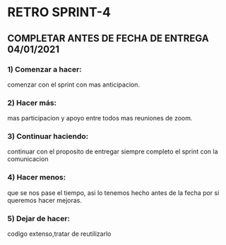 # RETRO SPRINT-4

## COMPLETAR ANTES DE FECHA DE ENTREGA 04/01/2021

### 1) Comenzar a hacer:
comenzar con el sprint  con mas anticipacion.


### 2) Hacer más:
mas participacion y apoyo entre todos
mas reuniones de zoom.

### 3) Continuar haciendo:
continuar con el proposito de entregar siempre completo el sprint
con la comunicacion
### 4) Hacer menos:
que se nos pase el tiempo, asi lo tenemos  hecho antes de la fecha por si queremos hacer mejoras.


### 5) Dejar de hacer:
codigo  extenso,tratar de reutilizarlo

